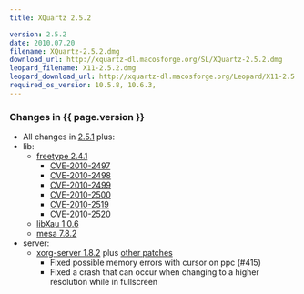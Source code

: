 ```yaml
---
title: XQuartz 2.5.2

version: 2.5.2
date: 2010.07.20
filename: XQuartz-2.5.2.dmg
download_url: http://xquartz-dl.macosforge.org/SL/XQuartz-2.5.2.dmg
leopard_filename: X11-2.5.2.dmg
leopard_download_url: http://xquartz-dl.macosforge.org/Leopard/X11-2.5.2.dmg
required_os_version: 10.5.8, 10.6.3,
---
```


### Changes in {{ page.version }} ###
  * All changes in [2.5.1](XQuartz-2.5.1.html) plus:
  * lib:
      * [freetype 2.4.1](http://freetype.sourceforge.net/index2.html#release-freetype-2.4.1)
        * [CVE-2010-2497](http://cve.mitre.org/cgi-bin/cvename.cgi?name=CVE-2010-2497)
        * [CVE-2010-2498](http://cve.mitre.org/cgi-bin/cvename.cgi?name=CVE-2010-2498)
        * [CVE-2010-2499](http://cve.mitre.org/cgi-bin/cvename.cgi?name=CVE-2010-2499)
        * [CVE-2010-2500](http://cve.mitre.org/cgi-bin/cvename.cgi?name=CVE-2010-2500)
        * [CVE-2010-2519](http://cve.mitre.org/cgi-bin/cvename.cgi?name=CVE-2010-2519)
        * [CVE-2010-2520](http://cve.mitre.org/cgi-bin/cvename.cgi?name=CVE-2010-2520)
      * [libXau 1.0.6](http://lists.x.org/archives/xorg-announce/2010-July/001355.html)
      * [mesa 7.8.2](http://www.mesa3d.org/relnotes-7.8.2.html)
  * server:
    * [xorg-server 1.8.2](http://lists.freedesktop.org/archives/xorg-announce/2010-June/001342.html) plus [other patches](http://cgit.freedesktop.org/~jeremyhu/xserver/log/?h=XQuartz-2.5.2)
      * Fixed possible memory errors with cursor on ppc (#415)
      * Fixed a crash that can occur when changing to a higher resolution while in fullscreen
